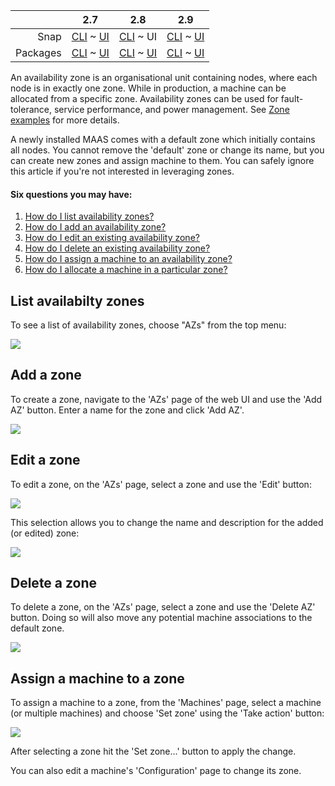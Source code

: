 <!-- flip -->
<!-- deb-2-7-cli
||2.7|2.8|2.9|
|-----:|:-----:|:-----:|:-----:|
|Snap|[CLI](/t/availability-zones/2322) ~ [UI](/t/availability-zones/2323)|[CLI](/t/availability-zones/2324) ~ [UI](/t/availability-zones/2325)|[CLI](/t/availability-zones/2326) ~ [UI](/t/availability-zones/2327)|
|Packages|CLI ~ [UI](/t/availability-zones/2329)|[CLI](/t/availability-zones/2330) ~ [UI](/t/availability-zones/2331)|[CLI](/t/availability-zones/2332) ~ [UI](/t/availability-zones/2333)|
 deb-2-7-cli -->

<!-- deb-2-7-ui
||2.7|2.8|2.9|
|-----:|:-----:|:-----:|:-----:|
|Snap|[CLI](/t/availability-zones/2322) ~ [UI](/t/availability-zones/2323)|[CLI](/t/availability-zones/2324) ~ [UI](/t/availability-zones/2325)|[CLI](/t/availability-zones/2326) ~ [UI](/t/availability-zones/2327)|
|Packages|[CLI](/t/availability-zones/2328) ~ UI|[CLI](/t/availability-zones/2330) ~ [UI](/t/availability-zones/2331)|[CLI](/t/availability-zones/2332) ~ [UI](/t/availability-zones/2333)|
 deb-2-7-ui -->

<!-- deb-2-8-cli
||2.7|2.8|2.9|
|-----:|:-----:|:-----:|:-----:|
|Snap|[CLI](/t/availability-zones/2322) ~ [UI](/t/availability-zones/2323)|[CLI](/t/availability-zones/2324) ~ [UI](/t/availability-zones/2325)|[CLI](/t/availability-zones/2326) ~ [UI](/t/availability-zones/2327)|
|Packages|[CLI](/t/availability-zones/2328) ~ [UI](/t/availability-zones/2329)|CLI ~ [UI](/t/availability-zones/2331)|[CLI](/t/availability-zones/2332) ~ [UI](/t/availability-zones/2333)|
 deb-2-8-cli -->

<!-- deb-2-8-ui
||2.7|2.8|2.9|
|-----:|:-----:|:-----:|:-----:|
|Snap|[CLI](/t/availability-zones/2322) ~ [UI](/t/availability-zones/2323)|[CLI](/t/availability-zones/2324) ~ [UI](/t/availability-zones/2325)|[CLI](/t/availability-zones/2326) ~ [UI](/t/availability-zones/2327)|
|Packages|[CLI](/t/availability-zones/2328) ~ [UI](/t/availability-zones/2329)|[CLI](/t/availability-zones/2330) ~ UI|[CLI](/t/availability-zones/2332) ~ [UI](/t/availability-zones/2333)|
 deb-2-8-ui -->

<!-- deb-2-9-cli
||2.7|2.8|2.9|
|-----:|:-----:|:-----:|:-----:|
|Snap|[CLI](/t/availability-zones/2322) ~ [UI](/t/availability-zones/2323)|[CLI](/t/availability-zones/2324) ~ [UI](/t/availability-zones/2325)|[CLI](/t/availability-zones/2326) ~ [UI](/t/availability-zones/2327)|
|Packages|[CLI](/t/availability-zones/2328) ~ [UI](/t/availability-zones/2329)|[CLI](/t/availability-zones/2330) ~ [UI](/t/availability-zones/2331)|CLI ~ [UI](/t/availability-zones/2333)|
 deb-2-9-cli -->

<!-- deb-2-9-ui
||2.7|2.8|2.9|
|-----:|:-----:|:-----:|:-----:|
|Snap|[CLI](/t/availability-zones/2322) ~ [UI](/t/availability-zones/2323)|[CLI](/t/availability-zones/2324) ~ [UI](/t/availability-zones/2325)|[CLI](/t/availability-zones/2326) ~ [UI](/t/availability-zones/2327)|
|Packages|[CLI](/t/availability-zones/2328) ~ [UI](/t/availability-zones/2329)|[CLI](/t/availability-zones/2330) ~ [UI](/t/availability-zones/2331)|[CLI](/t/availability-zones/2332) ~ UI|
 deb-2-9-ui -->

<!-- snap-2-7-cli
||2.7|2.8|2.9|
|-----:|:-----:|:-----:|:-----:|
|Snap|CLI ~ [UI](/t/availability-zones/2323)|[CLI](/t/availability-zones/2324) ~ [UI](/t/availability-zones/2325)|[CLI](/t/availability-zones/2326) ~ [UI](/t/availability-zones/2327)|
|Packages|[CLI](/t/availability-zones/2328) ~ [UI](/t/availability-zones/2329)|[CLI](/t/availability-zones/2330) ~ [UI](/t/availability-zones/2331)|[CLI](/t/availability-zones/2332) ~ [UI](/t/availability-zones/2333)|
 snap-2-7-cli -->

<!-- snap-2-7-ui
||2.7|2.8|2.9|
|-----:|:-----:|:-----:|:-----:|
|Snap|[CLI](/t/availability-zones/2322) ~ UI|[CLI](/t/availability-zones/2324) ~ [UI](/t/availability-zones/2325)|[CLI](/t/availability-zones/2326) ~ [UI](/t/availability-zones/2327)|
|Packages|[CLI](/t/availability-zones/2328) ~ [UI](/t/availability-zones/2329)|[CLI](/t/availability-zones/2330) ~ [UI](/t/availability-zones/2331)|[CLI](/t/availability-zones/2332) ~ [UI](/t/availability-zones/2333)|
 snap-2-7-ui -->

<!-- snap-2-8-cli
||2.7|2.8|2.9|
|-----:|:-----:|:-----:|:-----:|
|Snap|[CLI](/t/availability-zones/2322) ~ [UI](/t/availability-zones/2323)|CLI ~ [UI](/t/availability-zones/2325)|[CLI](/t/availability-zones/2326) ~ [UI](/t/availability-zones/2327)|
|Packages|[CLI](/t/availability-zones/2328) ~ [UI](/t/availability-zones/2329)|[CLI](/t/availability-zones/2330) ~ [UI](/t/availability-zones/2331)|[CLI](/t/availability-zones/2332) ~ [UI](/t/availability-zones/2333)|
 snap-2-8-cli -->

||2.7|2.8|2.9|
|-----:|:-----:|:-----:|:-----:|
|Snap|[CLI](/t/availability-zones/2322) ~ [UI](/t/availability-zones/2323)|[CLI](/t/availability-zones/2324) ~ UI|[CLI](/t/availability-zones/2326) ~ [UI](/t/availability-zones/2327)|
|Packages|[CLI](/t/availability-zones/2328) ~ [UI](/t/availability-zones/2329)|[CLI](/t/availability-zones/2330) ~ [UI](/t/availability-zones/2331)|[CLI](/t/availability-zones/2332) ~ [UI](/t/availability-zones/2333)|

<!-- snap-2-9-cli
||2.7|2.8|2.9|
|-----:|:-----:|:-----:|:-----:|
|Snap|[CLI](/t/availability-zones/2322) ~ [UI](/t/availability-zones/2323)|[CLI](/t/availability-zones/2324) ~ [UI](/t/availability-zones/2325)|CLI ~ [UI](/t/availability-zones/2327)|
|Packages|[CLI](/t/availability-zones/2328) ~ [UI](/t/availability-zones/2329)|[CLI](/t/availability-zones/2330) ~ [UI](/t/availability-zones/2331)|[CLI](/t/availability-zones/2332) ~ [UI](/t/availability-zones/2333)|
 snap-2-9-cli -->

<!-- snap-2-9-ui
||2.7|2.8|2.9|
|-----:|:-----:|:-----:|:-----:|
|Snap|[CLI](/t/availability-zones/2322) ~ [UI](/t/availability-zones/2323)|[CLI](/t/availability-zones/2324) ~ [UI](/t/availability-zones/2325)|[CLI](/t/availability-zones/2326) ~ UI|
|Packages|[CLI](/t/availability-zones/2328) ~ [UI](/t/availability-zones/2329)|[CLI](/t/availability-zones/2330) ~ [UI](/t/availability-zones/2331)|[CLI](/t/availability-zones/2332) ~ [UI](/t/availability-zones/2333)|
 snap-2-9-ui -->

<!-- deb-2-7-cli
An availability zone is an organisational unit containing nodes, where each node is in exactly one zone. While in production, a machine can be allocated from a specific zone.  Availability zones can be used for fault-tolerance, service performance, and power management. See [Zone examples](/t/zone-examples/3276) for more details.
 deb-2-7-cli -->

<!-- deb-2-7-ui
An availability zone is an organisational unit containing nodes, where each node is in exactly one zone. While in production, a machine can be allocated from a specific zone.  Availability zones can be used for fault-tolerance, service performance, and power management. See [Zone examples](/t/zone-examples/3277) for more details.
 deb-2-7-ui -->

<!-- deb-2-8-cli
An availability zone is an organisational unit containing nodes, where each node is in exactly one zone. While in production, a machine can be allocated from a specific zone.  Availability zones can be used for fault-tolerance, service performance, and power management. See [Zone examples](/t/zone-examples/3278) for more details.
 deb-2-8-cli -->

<!-- deb-2-8-ui
An availability zone is an organisational unit containing nodes, where each node is in exactly one zone. While in production, a machine can be allocated from a specific zone.  Availability zones can be used for fault-tolerance, service performance, and power management. See [Zone examples](/t/zone-examples/3279) for more details.
 deb-2-8-ui -->

<!-- deb-2-9-cli
An availability zone is an organisational unit containing nodes, where each node is in exactly one zone. While in production, a machine can be allocated from a specific zone.  Availability zones can be used for fault-tolerance, service performance, and power management. See [Zone examples](/t/zone-examples/3280) for more details.
 deb-2-9-cli -->

<!-- deb-2-9-ui
An availability zone is an organisational unit containing nodes, where each node is in exactly one zone. While in production, a machine can be allocated from a specific zone.  Availability zones can be used for fault-tolerance, service performance, and power management. See [Zone examples](/t/zone-examples/3281) for more details.
 deb-2-9-ui -->

<!-- snap-2-7-cli
An availability zone is an organisational unit containing nodes, where each node is in exactly one zone. While in production, a machine can be allocated from a specific zone.  Availability zones can be used for fault-tolerance, service performance, and power management. See [Zone examples](/t/zone-examples/3270) for more details.
 snap-2-7-cli -->

<!-- snap-2-7-ui
An availability zone is an organisational unit containing nodes, where each node is in exactly one zone. While in production, a machine can be allocated from a specific zone.  Availability zones can be used for fault-tolerance, service performance, and power management. See [Zone examples](/t/zone-examples/3271) for more details.
 snap-2-7-ui -->

<!-- snap-2-8-cli
An availability zone is an organisational unit containing nodes, where each node is in exactly one zone. While in production, a machine can be allocated from a specific zone.  Availability zones can be used for fault-tolerance, service performance, and power management. See [Zone examples](/t/zone-examples/3272) for more details.
 snap-2-8-cli -->

An availability zone is an organisational unit containing nodes, where each node is in exactly one zone. While in production, a machine can be allocated from a specific zone.  Availability zones can be used for fault-tolerance, service performance, and power management. See [Zone examples](/t/zone-examples/3273) for more details.

<!-- snap-2-9-cli
An availability zone is an organisational unit containing nodes, where each node is in exactly one zone. While in production, a machine can be allocated from a specific zone.  Availability zones can be used for fault-tolerance, service performance, and power management. See [Zone examples](/t/zone-examples/3274) for more details.
 snap-2-9-cli -->

<!-- snap-2-9-ui
An availability zone is an organisational unit containing nodes, where each node is in exactly one zone. While in production, a machine can be allocated from a specific zone.  Availability zones can be used for fault-tolerance, service performance, and power management. See [Zone examples](/t/zone-examples/3275) for more details.
 snap-2-9-ui -->

A newly installed MAAS comes with a default zone which initially contains all nodes. You cannot remove the 'default' zone or change its name, but you can create new zones and assign machine to them.  You can safely ignore this article if you're not interested in leveraging zones.

#### Six questions you may have:

1. [How do I list availability zones?](#heading--list-zones)
2. [How do I add an availability zone?](#heading--add-a-zone)
3. [How do I edit an existing availability zone?](#heading--edit-a-zone)
4. [How do I delete an existing availability zone?](#heading--delete-a-zone)
5. [How do I assign a machine to an availability zone?](#heading--assign-a-node-to-a-zone)
6. [How do I allocate a machine in a particular zone?](#heading--allocate-a-node-in-a-zone)


<h2 id="heading--list-zones">List availabilty zones</h2>

To see a list of availability zones, choose "AZs" from the top menu:

<a href="https://discourse.maas.io/uploads/default/original/1X/5ac446f2bda76276069fe5a1c302ff2acbf425a2.jpeg" target = "_blank"><img src="https://discourse.maas.io/uploads/default/original/1X/5ac446f2bda76276069fe5a1c302ff2acbf425a2.jpeg"></a>

<h2 id="heading--add-a-zone">Add a zone</h2>

To create a zone, navigate to the 'AZs' page of the web UI and use the 'Add AZ' button. Enter a name for the zone and click 'Add AZ'.

<a href="https://assets.ubuntu.com/v1/f4032f39-manage-zones__2.4_add-zone.png" target = "_blank"><img src="https://assets.ubuntu.com/v1/f4032f39-manage-zones__2.4_add-zone.png"></a>

<h2 id="heading--edit-a-zone">Edit a zone</h2>

To edit a zone, on the 'AZs' page, select a zone and use the 'Edit' button:

<a href="https://discourse.maas.io/uploads/default/original/1X/cf5c2b91e0c3e97ec3f5a813c8a2ed85e9139e19.jpeg" target = "_blank"><img src="https://discourse.maas.io/uploads/default/original/1X/cf5c2b91e0c3e97ec3f5a813c8a2ed85e9139e19.jpeg"></a>

This selection allows you to change the name and description for the added (or edited) zone:

<a href="https://discourse.maas.io/uploads/default/original/1X/11fb5b6c13609a7ef976aa301e02f43422080066.jpeg" target = "_blank"><img src="https://discourse.maas.io/uploads/default/original/1X/11fb5b6c13609a7ef976aa301e02f43422080066.jpeg"></a>

<h2 id="heading--delete-a-zone">Delete a zone</h2>

To delete a zone, on the 'AZs' page, select a zone and use the 'Delete AZ' button. Doing so will also move any potential machine associations to the default zone.

<a href="https://discourse.maas.io/uploads/default/original/1X/afb0576940f2e20266dc907911f837378958a64a.jpeg" target = "_blank"><img src="https://discourse.maas.io/uploads/default/original/1X/afb0576940f2e20266dc907911f837378958a64a.jpeg"></a>

<h2 id="heading--assign-a-node-to-a-zone">Assign a machine to a zone</h2>

To assign a machine to a zone, from the 'Machines' page, select a machine (or multiple machines) and choose 'Set zone' using the 'Take action' button:

<a href="https://discourse.maas.io/uploads/default/original/1X/97db7cbfd8059d2c67566a065e08c56a20b58071.jpeg" target = "_blank"><img src="https://discourse.maas.io/uploads/default/original/1X/97db7cbfd8059d2c67566a065e08c56a20b58071.jpeg"></a>

After selecting a zone hit the 'Set zone...' button to apply the change.

You can also edit a machine's 'Configuration' page to change its zone.

<!-- snap-2-7-cli snap-2-8-cli snap-2-9-cli deb-2-7-cli deb-2-8-cli deb-2-9-cli

<h2 id="heading--list-zones">List availability zones</h2>

To see a list of availability zones, enter the following command:

```
maas $PROFILE zones read \
| jq -r '(["ZONE","NAME","DESCRIPTION"]
| (., map(length*"-"))), (.[] | [.id, .name, .description])
| @tsv' | column -t
```

which produces output similar to:

```
ZONE  NAME         DESCRIPTION
----  ----         -----------
5     BizOffice
1     default
4     Inventory
2     Medications
3     Payroll
6     ProServ
```

<h2 id="heading--add-a-zone">Add a zone</h2>

To create a zone, enter the following command:

```
maas $PROFILE zones create name=$ZONE_NAME description=$ZONE_DESCRIPTION
```

<h2 id="heading--edit-a-zone">Edit a zone</h2>

To edit a zone, enter a command similar to the following:

```
maas $PROFILE zone update $OLD_ZONE_NAME name=$NEW_ZONE_NAME \
description=$ZONE_DESCRIPTION
```

<h2 id="heading--delete-a-zone">Delete a zone</h2>

To delete a zone, enter a command like this:

```
maas $PROFILE zone delete $ZONE_NAME
```

<h2 id="heading--assign-a-node-to-a-zone">Assign a machine to a zone</h2>

To assign a machine to a zone, first retrieve the machine's system ID like this:

```
maas PROFILE machines read | jq '.[] | .hostname, .system_id'
```

Then enter the following command, using the system ID you just retrieved:

```
maas admin machine update $SYSTEM_ID zone=$ZONE_NAME
```

<h2 id="heading--allocate-a-node-in-a-zone">Allocate a machine in a zone</h2>

To deploy in a particular zone, call the `acquire` method in the region-controller API &lt;region-controller-api&gt; as before, but pass the `zone` parameter with the name of the zone. This method will allocate a machine in that zone, or fail with an HTTP 409 ("conflict") error if the zone has no machines available that match your request.

Alternatively, you may want to request a machine that is not in a particular zone or one that is not in any of several zones. To do that, specify the `not_in_zone` parameter to `acquire`. This parameter takes a list of zone names; the allocated machine will not be in any of them. Again, if that leaves no machines available that match your request, the call will return a "conflict" error.

It is possible, though not usually useful, to combine the `zone` and `not_in_zone` parameters. If your choice for `zone` is also present in `not_in_zone`, no machine will ever match your request. Or if it's not, then the `not_in_zone` values will not affect the result of the call at all.
snap-2-7-cli snap-2-8-cli snap-2-9-cli deb-2-7-cli deb-2-8-cli deb-2-9-cli -->